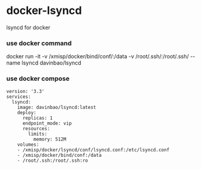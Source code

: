 # docker-lsyncd
lsyncd for docker

### use docker command
docker run -it -v /xmisp/docker/bind/conf/:/data -v /root/.ssh/:/root/.ssh/ --name lsyncd davinbao/lsyncd

### use docker compose

```
version: '3.3'
services:
  lsyncd:
    image: davinbao/lsyncd:latest
    deploy:
      replicas: 1
      endpoint_mode: vip
      resources:
        limits:
          memory: 512M
    volumes:
    - /xmisp/docker/lsyncd/conf/lsyncd.conf:/etc/lsyncd.conf
    - /xmisp/docker/bind/conf:/data
    - /root/.ssh:/root/.ssh:ro
```